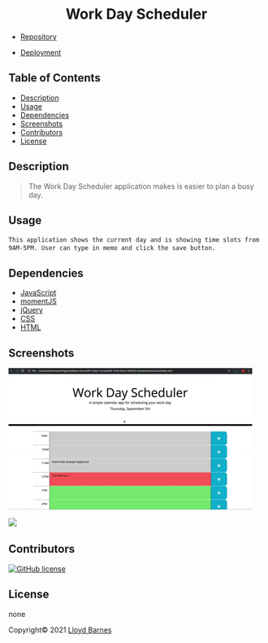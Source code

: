 <div align="center">

# Work Day Scheduler

</div>

- [Repository](https://github.com/lbarnes86/WorkDayScheduler)

- [Deployment](https://lbarnes86.github.io/WorkDayScheduler/.)

## Table of Contents

- [Description](#description)
- [Usage](#usage)
- [Dependencies](#dependencies)
- [Screenshots](#screenshots)
- [Contributors](#contributors)
- [License](#license)

## Description

> The Work Day Scheduler application makes is easier to plan a busy day.

## Usage

```
This application shows the current day and is showing time slots from 9AM-5PM. User can type in memo and click the save button.

```

## Dependencies

- [JavaScript](https://www.javascript.com/) 
- [momentJS](https://momentjs.com/) 
- [jQuery](https://api.jquery.com/) 
- [CSS](https://www.w3schools.com/css/css_intro.asp) 
- [HTML](https://html.com/) 

## Screenshots

![Work Day Scheduler](./assets/work-day-scheduler.gif)

<img src="https://user-images.githubusercontent.com/70309736/102712036-b7660e80-4283-11eb-8bd6-d875de463119.png">


## Contributors

[![GitHub license](https://img.shields.io/badge/Made%20by-Lloyd%20Barnes-ab8c9b?style=flat&logo=github)](https://github.com/lbarnes86)

## License

none

Copyright© 2021 [Lloyd Barnes](https://lbarnes86.github.io/updated_Portfolio/)